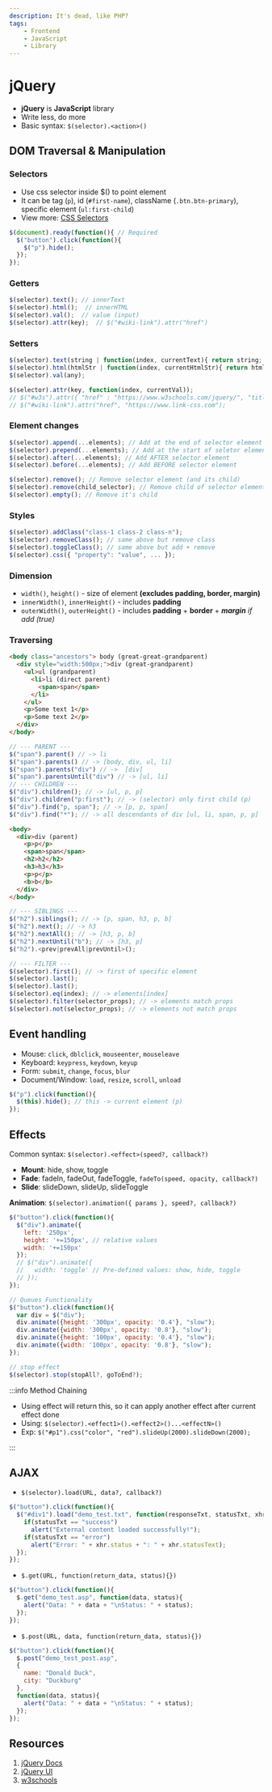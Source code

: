 ```yaml
---
description: It's dead, like PHP?
tags:
    - Frontend
    - JavaScript
    - Library
---
```


# jQuery

- **jQuery** is **JavaScript** library
- Write less, do more
- Basic syntax: `$(selector).<action>()`

## DOM Traversal & Manipulation

### Selectors

- Use css selector inside $() to point element
- It can be tag (`p`), id (`#first-name`), className (`.btn.btn-primary`), specific element (`ul:first-child`)
- View more: [CSS Selectors](/docs/technologies/web-basics/styles/css/index.mdx#selectors)

```js
$(document).ready(function(){ // Required
  $("button").click(function(){
    $("p").hide();
  });
});
```

### Getters

```js
$(selector).text(); // innerText
$(selector).html();  // innerHTML
$(selector).val();  // value (input)
$(selector).attr(key);  // $("#wiki-link").attr("href")
```

### Setters

```js
$(selector).text(string | function(index, currentText){ return string; });
$(selector).html(htmlStr | function(index, currentHtmlStr){ return htmlString; });
$(selector).val(any);

$(selector).attr(key, function(index, currentVal));
// $("#w3s").attr({ "href" : "https://www.w3schools.com/jquery/", "title" : "W3Schools jQuery Tutorial" });
// $("#wiki-link").attr("href", "https://www.link-css.com");
```

### Element changes

```js
$(selector).append(...elements); // Add at the end of selector element (last child)
$(selector).prepend(...elements); // Add at the start of seletor element (first child)
$(selector).after(...elements); // Add AFTER selector element
$(selector).before(...elements); // Add BEFORE selector element

$(selector).remove(); // Remove selector element (and its child)
$(selector).remove(child_selector); // Remove child of selector element
$(selector).empty(); // Remove it's child
```

### Styles

```js
$(selector).addClass("class-1 class-2 class-n");
$(selector).removeClass(); // same above but remove class
$(selector).toggleClass(); // same above but add + remove
$(selector).css({ "property": "value", ... });
```

### Dimension

- `width()`, `height()` - size of element **(excludes padding, border, margin)**
- `innerWidth()`, `innerHeight()` - includes **padding**
- `outerWidth()`, `outerHeight()` - includes **padding** + **border** + _**margin** if add (true)_

### Traversing

```html
<body class="ancestors"> body (great-great-grandparent)
  <div style="width:500px;">div (great-grandparent)
    <ul>ul (grandparent)  
      <li>li (direct parent)
        <span>span</span>
      </li>
    </ul>
    <p>Some text 1</p>
    <p>Some text 2</p>
  </div>
</body>
```

```js
// --- PARENT ---
$("span").parent() // -> li
$("span").parents() // -> [body, div, ul, li]
$("span").parents("div") // ->  [div]
$("span").parentsUntil("div") // -> [ul, li]
// --- CHILDREN ---
$("div").children(); // -> [ul, p, p]
$("div").children("p:first"); // -> (selector) only first child (p)
$("div").find("p, span"); // -> [p, p, span]
$("div").find("*"); // -> all descendants of div [ul, li, span, p, p]
```

```html
<body>
  <div>div (parent)
    <p>p</p>
    <span>span</span>
    <h2>h2</h2>
    <h3>h3</h3>
    <p>p</p>
    <b>b</b>
  </div>
</body>
```

```js
// --- SIBLINGS ---
$("h2").siblings(); // -> [p, span, h3, p, b]
$("h2").next(); // -> h3
$("h2").nextAll(); // -> [h3, p, b]
$("h2").nextUntil("b"); // -> [h3, p]
$("h2").<prev|prevAll|prevUntil>();

// --- FILTER ---
$(selector).first(); // -> first of specific element
$(selector).last();
$(selector).last();
$(selector).eq(index); // -> elements[index]
$(selector).filter(selector_props); // -> elements match props
$(selector).not(selector_props); // -> elements not match props
```

## Event handling

- Mouse: `click`, `dblclick`, `mouseenter`, `mouseleave`
- Keyboard: `keypress`, `keydown`, `keyup`
- Form: `submit`, `change`, `focus`, `blur`
- Document/Window: `load`, `resize`, `scroll`, `unload`

```js
$("p").click(function(){
  $(this).hide(); // this -> current element (p)
});
```

## Effects

Common syntax: `$(selector).<effect>(speed?, callback?)`

- **Mount**: hide, show, toggle
- **Fade**: fadeIn, fadeOut, fadeToggle, `fadeTo(speed, opacity, callback?)`
- **Slide**: slideDown, slideUp, slideToggle

**Animation**: `$(selector).animation({ params }, speed?, callback?)`

```js
$("button").click(function(){
  $("div").animate({
    left: '250px',
    height: '+=150px', // relative values
    width: '+=150px'
  });
  // $("div").animate({
  //   width: 'toggle' // Pre-defined values: show, hide, toggle
  // });
});

// Queues Functionality
$("button").click(function(){
  var div = $("div");
  div.animate({height: '300px', opacity: '0.4'}, "slow");
  div.animate({width: '300px', opacity: '0.8'}, "slow");
  div.animate({height: '100px', opacity: '0.4'}, "slow");
  div.animate({width: '100px', opacity: '0.8'}, "slow");
}); 

// stop effect
$(selector).stop(stopAll?, goToEnd?);
```

:::info Method Chaining

- Using effect will return this, so it can apply another effect after current effect done
- Using: `$(selector).<effect1>().<effect2>()...<effectN>()`
- Exp: `$("#p1").css("color", "red").slideUp(2000).slideDown(2000);`

:::

## AJAX

- `$(selector).load(URL, data?, callback?)`

```js
$("button").click(function(){
  $("#div1").load("demo_test.txt", function(responseTxt, statusTxt, xhr){
    if(statusTxt == "success")
      alert("External content loaded successfully!");
    if(statusTxt == "error")
      alert("Error: " + xhr.status + ": " + xhr.statusText);
  });
});
```

- `$.get(URL, function(return_data, status){})`

```js
$("button").click(function(){
  $.get("demo_test.asp", function(data, status){
    alert("Data: " + data + "\nStatus: " + status);
  });
});
```

- `$.post(URL, data, function(return_data, status){})`

```js
$("button").click(function(){
  $.post("demo_test_post.asp",
  {
    name: "Donald Duck",
    city: "Duckburg"
  },
  function(data, status){
    alert("Data: " + data + "\nStatus: " + status);
  });
});
```

## Resources

1. [jQuery Docs](https://jquery.com/)
2. [jQuery UI](https://jqueryui.com/)
3. [w3schools](https://www.w3schools.com/jquery)
